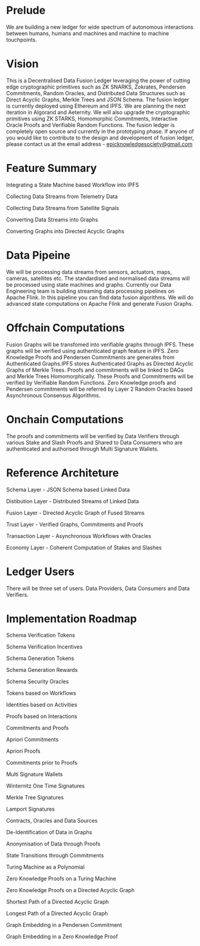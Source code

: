 # Prelude
We are building a new ledger for wide spectrum of autonomous interactions between humans, humans and machines and machine to machine touchpoints. 


# Vision
This is a Decentralised Data Fusion Ledger leveraging the power of cutting edge cryptographic primitives such as ZK SNARKS, Zokrates, Pendersen Commitments, Random Oracles, and Distributed Data Structures such as Direct Acyclic Graphs, Merkle Trees and JSON Schema. The fusion ledger is currently deployed using Ethereum and IPFS. We are planning the next iteration in Algorand and Aeternity. We will also upgrade the cryptographic primitives using ZK STARKS, Homomorphic Commitments, Interactive Oracle Proofs and Verifiable Random Functions. The fusion ledger is completely open source and currently in the prototyping phase. If anyone of you would like to contribute to the design and development of fusion ledger, please contact us at the email address - epicknowledgesociety@gmail.com

# Feature Summary 

Integrating a State Machine based Workflow into IPFS

Collecting Data Streams from Telemetry Data

Collecting Data Streams from Satellite Signals

Converting Data Streams into Graphs

Converting Graphs into Directed Acyclic Graphs

# Data Pipeine

 We will be processing data streams from sensors, actuators, maps, cameras, satellites etc. The standardised and normalised data streams will be processed using state machines and graphs. Currently our Data Engineering team is building streaming data processing pipelines on Apache Flink. In this pipeline you can find data fusion algorithms. We will do advanced state computations on Apache Flink and generate Fusion Graphs. 
 
# Offchain Computations

Fusion Graphs will be transfomed into verifiable graphs through IPFS. These graphs will be verified using authenticated graph feature in IPFS. Zero Knowledge Proofs and Pendersen Commitments are generates from Authenticated Graphs.IPFS stores Authenticated Graphs as Directed Acyclic Graphs of Merkle Trees. Proofs and commitments will be linked to DAGs and Merkle Trees Homomorphically. These Proofs and Commitments will be verified by Verifiable Random Functions. Zero Knowledge proofs and Pendersen commitments will be referred by Layer 2 Random Oracles based Asynchronous Consensus Algorithms. 

# Onchain Computations
The proofs and commitments will be verified by Data Verifiers through various Stake and Slash Proofs and Shared to Data Consumers who are authenticated and authorised through Multi Signature Wallets. 

# Reference Architeture 

Schema Layer - JSON Schema based Linked Data

Distibution Layer - Distributed Streams of Linked Data

Fusion Layer - Directed Acyclic Graph of Fused Streams

Trust Layer - Verified Graphs, Commitments and Proofs

Transaction Layer - Asynchronous Workflows with Oracles

Economy Layer - Coherent Computation of Stakes and Slashes

# Ledger Users

There will be three set of users. Data Providers, Data Consumers and Data Verifiers.

# Implementation Roadmap

Schema Verification Tokens

Schema Verification Incentives

Schema Generation Tokens

Schema Generation Rewards

Schema Security Oracles

Tokens based on Workflows

Identities based on Activities

Proofs based on Interactions

Commitments and Proofs

Apriori Commitments

Apriori Proofs

Commitments prior to Proofs

Multi Signature Wallets

Winternitz One Time Signatures

Merkle Tree Signatures

Lamport Signatures

Contracts, Oracles and Data Sources

De-Identification of Data in Graphs

Anonymisation of Data through Proofs

State Transitions through Commitments

Turing Machine as a Polynomial

Zero Knowledge Proofs on a Turing Machine

Zero Knowledge Proofs on a Directed Acyclic Graph

Shortest Path of a Directed Acyclic Graph

Longest Path of a Directed Acyclic Graph

Graph Embedding in a Pendersen Commitment

Graph Embedding in a Zero Knowledge Proof
